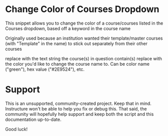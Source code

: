 Change Color of Courses Dropdown
======

This snippet allows you to change the color of a course/courses listed in the Courses dropdown, based off a keyword in the course name

Originally used because an institution wanted their template/master courses (with "Template" in the name) to stick out separately from their other courses

<KEYWORD> replace with the text string the course(s) in question contain(s)
<COLOR> replace with the color you'd like to change the course name to. Can be color name ("green"), hex value ("#2E9524"), etc.

Support
======

This is an unsupported, community-created project. Keep that in mind.
Instructure won't be able to help you fix or debug this. That said, the
community will hopefully help support and keep both the script and this
documentation up-to-date.

Good luck!
